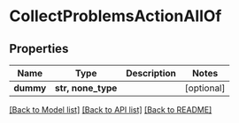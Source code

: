 # CollectProblemsActionAllOf

## Properties
Name | Type | Description | Notes
------------ | ------------- | ------------- | -------------
**dummy** | **str, none_type** |  | [optional] 

[[Back to Model list]](../README.md#documentation-for-models) [[Back to API list]](../README.md#documentation-for-api-endpoints) [[Back to README]](../README.md)


